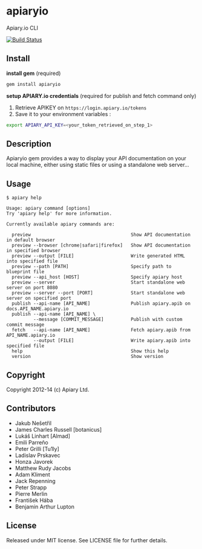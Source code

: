 apiaryio
=============

Apiary.io CLI

[![Build Status](https://travis-ci.org/apiaryio/apiary-client.png?branch=master)](https://travis-ci.org/apiaryio/apiary-client)


## Install

**install gem** (required)
``` bash
gem install apiaryio
```

**setup APIARY.io credentials** (required for publish and fetch command only)

1. Retrieve APIKEY on `https://login.apiary.io/tokens`
2. Save it to your environment variables :

```bash
export APIARY_API_KEY=<your_token_retrieved_on_step_1>
```

## Description

Apiaryio gem provides a way to display your API documentation on your local
machine, either using static files or using a standalone web server...

## Usage

    $ apiary help

    Usage: apiary command [options]
    Try 'apiary help' for more information.

    Currently available apiary commands are:

      preview                                     Show API documentation in default browser
      preview --browser [chrome|safari|firefox]   Show API documentation in specified browser
      preview --output [FILE]                     Write generated HTML into specified file
      preview --path [PATH]                       Specify path to blueprint file
      preview --api_host [HOST]                   Specify apiary host
      preview --server                            Start standalone web server on port 8080
      preview --server --port [PORT]              Start standalone web server on specified port
      publish --api-name [API_NAME]               Publish apiary.apib on docs.API_NAME.apiary.io
      publish --api-name [API_NAME] \
              --message [COMMIT_MESSAGE]          Publish with custom commit message
      fetch   --api-name [API_NAME]               Fetch apiary.apib from API_NAME.apiary.io
              --output [FILE]                     Write apiary.apib into specified file
      help                                        Show this help
      version                                     Show version

## Copyright

Copyright 2012-14 (c) Apiary Ltd.

## Contributors

- Jakub Nešetřil
- James Charles Russell [botanicus]
- Lukáš Linhart [Almad]
- Emili Parreño
- Peter Grilli [Tu1ly]
- Ladislav Prskavec
- Honza Javorek
- Matthew Rudy Jacobs
- Adam Kliment
- Jack Repenning
- Peter Strapp
- Pierre Merlin
- František Hába
- Benjamin Arthur Lupton

## License

Released under MIT license. See LICENSE file for further details.
